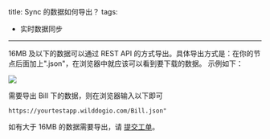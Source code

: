 title: Sync 的数据如何导出？
tags:
- 实时数据同步
---

16MB 及以下的数据可以通过 REST API 的方式导出。具体导出方式是：在你的节点后面加上".json"，在浏览器中就应该可以看到要下载的数据。
示例如下：

![](/images/faqeport.jpg)

需要导出 Bill 下的数据，则在浏览器输入以下即可

```
https://yourtestapp.wilddogio.com/Bill.json"
```
如有大于 16MB 的数据需要导出，请 [提交工单](https://wilddog.kf5.com/hc/request/new/)。
